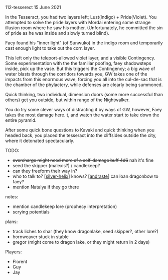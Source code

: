 112-tesserect
15 June 2021

In the Tesseract, you had two layers left; Lust(Indigo) + Pride(Violet).
You attempted to solve the pride layers with Mordai entering some strange illusion room where he saw his mother.
(Unfortunately, he committed the sin of pride as he was inside and slowly turned blind).

Faey found his "inner light" (of Sunwuko) in the indigo room and temporarily cast enough light to take out the corr. layer.

This left only the teleport-allowed violet layer, and a visible Contingency.
Some experimentation with the the familiar poofing, faey shadowsteps inside, pick up the vase. But this triggers the Contingency; a big wave of water blasts through the corridors towards you, GW takes one of the impacts from this enormous wave, forcing you all into the cul-de-sac that is the chamber of the phylactery, while defenses are clearly being summoned.

Quick thinking, two individual, dimension doors (some more successful than others) get you outside, but within range of the Nightwalker.

You do try some clever ways of distracting it by ways of GW, however, Faey takes the most damage here. t, and watch the water start to take down the entire pyramid.

After some quick bone questions to Kavaki and quick thinking when you headed back, you placed the tesseract into the cliffsides outside the city, where it detonated spectacularly.

TODO:
- ~~overcharge might need more of a self-damage buff 4d6~~ nah it's fine
- seed the skipper (malexis?) / candlekeep?
- can they freeform their way in?
- who to talk to? [[silver-helix]] knows? [[andraste]] can loan dragonbow to faey?
- mention Natalya if they go there

notes:
- mention candlekeep lore (prophecy interpretation)
- scrying potentials

plans:
- track liches to shar (they know dragonlake, seed skipper?, other lore?)
- hornweaver stuck in stable
- gregor (might come to dragon lake, or they might return in 2 days)

Players:
- Florent
- Guy
- Jay

[//begin]: # "Autogenerated link references for markdown compatibility"
[silver-helix]: ../factions/silver-helix "Silver Helix"
[andraste]: ../pcs/andraste "Andraste"
[//end]: # "Autogenerated link references"
